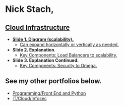 <h1>Nick Stach, <a href="https://www.linkedin.com/in/nick-stach/"></h1>

<h2>Cloud Infrastructure </h2>

- <b>Slide 1. Diagram (scalability).</b>
  - [Can expand horizontally or vertically as needed.](https://docs.google.com/drawings/d/15YMYPu0ChGPwP6dhe4PTjAes5CN1USXlV3sjr-mNVgw/edit?usp=sharing)
- <b>Slide 2.  Explanation.</b>
  - [Key Components: Load Balancers to scalability.](https://docs.google.com/drawings/d/1tG9FUh5Kxh4h_RW6EqUei7x7fQRRC5OEV-Glu6zvvPs/edit?usp=sharing)
- <b>Slide 3.  Explanation Continued.</b>
  - [Key Components: Security to Omega.](https://docs.google.com/drawings/d/1E6kHf1O-iugPVw24wL4U_j5JnDtp8gzoYGypdbC6LsI/edit?usp=sharing)
  

<h2>See my other portfolios below.</h2>

- [Programming/Front End and Python](https://github.com/tristach/tristach)
- [IT/Cloud/Infosec](https://tristach.github.io/)







